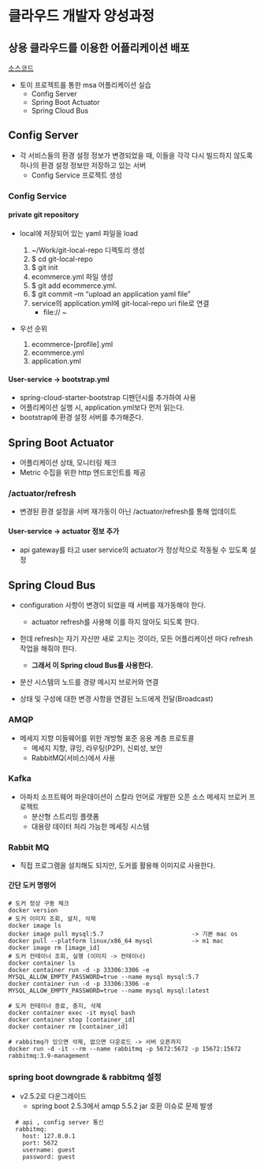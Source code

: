 # 클라우드 개발자 양성과정

## 상용 클라우드를 이용한 어플리케이션 배포
[소스코드](https://github.com/namgonkim/msa-ecommerce-tmax)
* 토이 프로젝트를 통한 msa 어플리케이션 실습
    - Config Server
    - Spring Boot Actuator
    - Spring Cloud Bus

## Config Server
* 각 서비스들의 환경 설정 정보가 변경되었을 때, 이들을 각각 다시 빌드하지 않도록 하나의 환경 설정 정보만 저장하고 있는 서버
    - Config Service 프로젝트 생성

### Config Service
#### private git repository
* local에 저장되어 있는 yaml 파일을 load

    1. ~/Work/git-local-repo 디렉토리 생성 
    2. $ cd git-local-repo
    3. $ git init
    4. ecommerce.yml 파일 생성
    5. $ git add ecommerce.yml.
    6. $ git commit –m “upload an application yaml file”
    7. service의 application.yml에 git-local-repo uri file로 연결
        - file:// ~

* 우선 순위
    1. ecommerce-[profile].yml
    2. ecommerce.yml
    3. application.yml

#### User-service -> bootstrap.yml
* spring-cloud-starter-bootstrap 디펜던시를 추가하여 사용
* 어플리케이션 실행 시, application.yml보다 먼저 읽는다.
* bootstrap에 환경 설정 서버를 추가해준다.

## Spring Boot Actuator
* 어플리케이션 상태, 모니터링 체크
* Metric 수집을 위한 http 엔드포인트를 제공

### /actuator/refresh
* 변경된 환경 설정을 서버 재가동이 아닌 /actuator/refresh를 통해 업데이트

#### User-service -> actuator 정보 추가
* api gateway를 타고 user service의 actuator가 정상적으로 작동될 수 있도록 설정


## Spring Cloud Bus
* configuration 사항이 변경이 되었을 때 서버를 재가동해야 한다.
    - actuator refresh를 사용해 이를 하지 않아도 되도록 한다. 
* 헌데 refresh는 자기 자신만 새로 고치는 것이라, 모든 어플리케이션 마다 refresh작업을 해줘야 한다.
    - __그래서 이 Spring cloud Bus를 사용한다.__

* 분산 시스템의 노드를 경량 메시지 브로커와 연결
* 상태 및 구성에 대한 변경 사항을 연결된 노드에게 전달(Broadcast)

### AMQP
* 메세지 지향 미들웨어를 위한 개방형 표준 응용 계층 프로토콜
    - 메세지 지향, 큐잉, 라우팅(P2P), 신뢰성, 보안
    - RabbitMQ(서비스)에서 사용

### Kafka
* 아파치 소프트웨어 파운데이션이 스칼라 언어로 개발한 오픈 소스 메세지 브로커 프로젝트
    - 분산형 스트리밍 플랫폼
    - 대용량 데이터 처리 가능한 메세징 시스템

### Rabbit MQ
* 직접 프로그램을 설치해도 되지만, 도커를 활용해 이미지로 사용한다.

#### 간단 도커 명령어
```shell
# 도커 정상 구동 체크
docker version
# 도커 이미지 조회, 설치, 삭제
docker image ls 
docker image pull mysql:5.7                         -> 기본 mac os
docker pull --platform linux/x86_64 mysql           -> m1 mac
docker image rm [image_id]
# 도커 컨테이너 조회, 실행 (이미지 -> 컨테이너)
docker container ls
docker container run -d -p 33306:3306 -e MYSQL_ALLOW_EMPTY_PASSWORD=true --name mysql mysql:5.7
docker container run -d -p 33306:3306 -e MYSQL_ALLOW_EMPTY_PASSWORD=true --name mysql mysql:latest

# 도커 컨테이너 종료, 중지, 삭제
docker container exec -it mysql bash
docker container stop [container_id]
docker container rm [container_id]

# rabbitmq가 있으면 삭제, 없으면 다운로드 -> 서버 오픈까지
docker run -d -it --rm --name rabbitmq -p 5672:5672 -p 15672:15672 rabbitmq:3.9-management
```

### spring boot downgrade & rabbitmq 설정
* v2.5.2로 다운그레이드
    - spring boot 2.5.3에서 amqp 5.5.2 jar 호환 이슈로 문제 발생
```
  # api , config server 통신
  rabbitmq:
    host: 127.0.0.1
    port: 5672
    username: guest
    password: guest
```